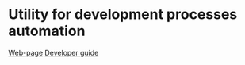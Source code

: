 Utility for development processes automation
==

[Web-page](https://morulus.github.io/dron)
[Developer guide](http://github.com/morulus/dron/blob/master/docs/dg.md)
